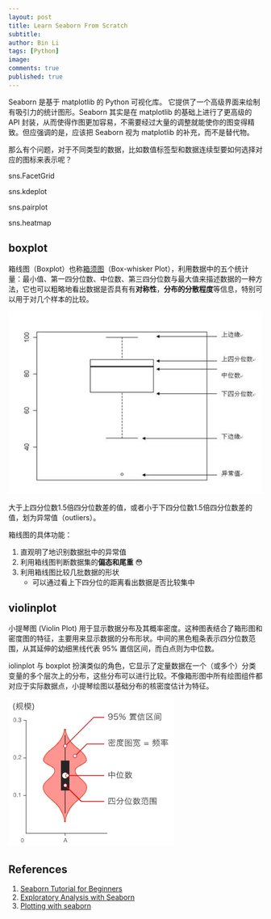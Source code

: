 ```yaml
---
layout: post
title: Learn Seaborn From Scratch
subtitle:
author: Bin Li
tags: [Python]
image: 
comments: true
published: true
---
```


Seaborn 是基于 matplotlib 的 Python 可视化库。 它提供了一个高级界面来绘制有吸引力的统计图形。Seaborn 其实是在 matplotlib 的基础上进行了更高级的 API 封装，从而使得作图更加容易，不需要经过大量的调整就能使你的图变得精致。但应强调的是，应该把 Seaborn 视为 matplotlib 的补充，而不是替代物。

那么有个问题，对于不同类型的数据，比如数值标签型和数据连续型要如何选择对应的图标来表示呢？

sns.FacetGrid

sns.kdeplot

sns.pairplot

sns.heatmap


## boxplot
箱线图（Boxplot）也称[箱须图](https://wiki.mbalib.com/wiki/%E7%AE%B1%E7%BA%BF%E5%9B%BE)（Box-whisker Plot），利用数据中的五个统计量：最小值、第一四分位数、中位数、第三四分位数与最大值来描述数据的一种方法，它也可以粗略地看出数据是否具有有**对称性**，**分布的分散程度**等信息，特别可以用于对几个样本的比较。

![](/img/media/15430551365614.jpg)

大于上四分位数1.5倍四分位数差的值，或者小于下四分位数1.5倍四分位数差的值，划为异常值（outliers）。

箱线图的具体功能：
1. 直观明了地识别数据批中的异常值
2. 利用箱线图判断数据集的**偏态和尾重** 😳
3. 利用箱线图比较几批数据的形状
    * 可以通过看上下四分位的距离看出数据是否比较集中


## violinplot
小提琴图 (Violin Plot) 用于显示数据分布及其概率密度。这种图表结合了箱形图和密度图的特征，主要用来显示数据的分布形状。中间的黑色粗条表示四分位数范围，从其延伸的幼细黑线代表 95% 置信区间，而白点则为中位数。

iolinplot 与 boxplot 扮演类似的角色，它显示了定量数据在一个（或多个）分类变量的多个层次上的分布，这些分布可以进行比较。不像箱形图中所有绘图组件都对应于实际数据点，小提琴绘图以基础分布的核密度估计为特征。

![](/img/media/15430459294019.jpg)




## References
1. [Seaborn Tutorial for Beginners](https://www.kaggle.com/kanncaa1/seaborn-tutorial-for-beginners)
2. [Exploratory Analysis with Seaborn](https://www.kaggle.com/jsaguiar/exploratory-analysis-with-seaborn)
3. [Plotting with seaborn](https://www.kaggle.com/residentmario/plotting-with-seaborn)